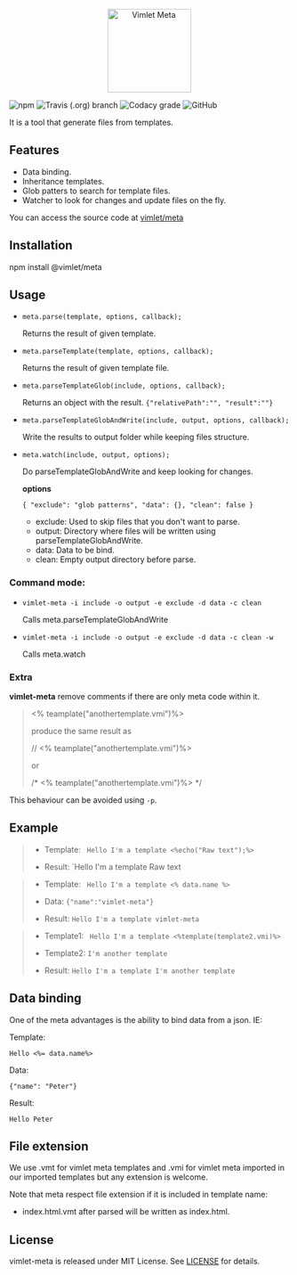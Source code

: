 <p align="center">
<img src="https://vimlet.com/resources/img/Meta-txt.png" title="Vimlet Meta" alt="Vimlet Meta" height="150">
</p>

![npm](https://img.shields.io/npm/v/@vimlet/meta.svg)
![Travis (.org) branch](https://img.shields.io/travis/vimlet/vimlet-meta/master.svg)
![Codacy grade](https://img.shields.io/codacy/grade/d7569552acb2411882cbd07db4b6e092.svg)
![GitHub](https://img.shields.io/github/license/vimlet/vimlet-meta.svg)

It is a tool that generate files from templates.

## Features

* Data binding.
* Inheritance templates.
* Glob patters to search for template files.
* Watcher to look for changes and update files on the fly.


You can access the source code at [vimlet/meta](https://github.com/vimlet/vimlet-meta)

## Installation

npm install @vimlet/meta

## Usage

* `meta.parse(template, options, callback);`

    Returns the result of given template.

* `meta.parseTemplate(template, options, callback);`

    Returns the result of given template file.

* `meta.parseTemplateGlob(include, options, callback);`

    Returns an object with the result. `{"relativePath":"",
    "result":""}`

* `meta.parseTemplateGlobAndWrite(include, output, options, callback);`

    Write the results to output folder while keeping files structure.

* `meta.watch(include, output, options);`

    Do parseTemplateGlobAndWrite and keep looking for changes.

    **options**

    `{
        "exclude": "glob patterns",
        "data": {},
        "clean": false
    }`
 
    * exclude: Used to skip files that you don't want to parse.
    * output: Directory where files will be written using parseTemplateGlobAndWrite.
    * data: Data to be bind.
    * clean: Empty output directory before parse.

### Command mode:

* `vimlet-meta -i include -o output -e exclude -d data -c clean`

    Calls meta.parseTemplateGlobAndWrite

* `vimlet-meta -i include -o output -e exclude -d data -c clean -w`

    Calls meta.watch

### Extra

**vimlet-meta** remove comments if there are only meta code within it.

> <% teamplate("anothertemplate.vmi")%>
> 
> produce the same result as
> 
> // <% teamplate("anothertemplate.vmi")%>
>
> or
>
> /* <% teamplate("anothertemplate.vmi")%> */

This behaviour can be avoided using `-p`.


## Example

>* Template:
>` Hello I'm a template <%echo("Raw text");%>`
>
>* Result:
> `Hello I'm a template Raw text

>* Template:
>` Hello I'm a template <% data.name %>`
>
>* Data:
> `{"name":"vimlet-meta"}`
>* Result:
> `Hello I'm a template vimlet-meta`

>* Template1:
>` Hello I'm a template <%template(template2.vmi)%>`
>
>* Template2:
> `I'm another template`
>
>* Result:
> `Hello I'm a template I'm another template`


## Data binding

One of the meta advantages is the ability to bind data from a json. IE:

Template:

`Hello <%= data.name%>`

Data:

`{"name": "Peter"}`

Result:

```
Hello Peter
```

## File extension

We use .vmt for vimlet meta templates and .vmi for vimlet meta imported in our imported templates but any extension is welcome.

Note that meta respect file extension if it is included in template name:
* index.html.vmt after parsed will be written as index.html.




## License
vimlet-meta is released under MIT License. See [LICENSE](https://github.com/vimlet/vimlet-meta/blob/master/LICENSE) for details.


